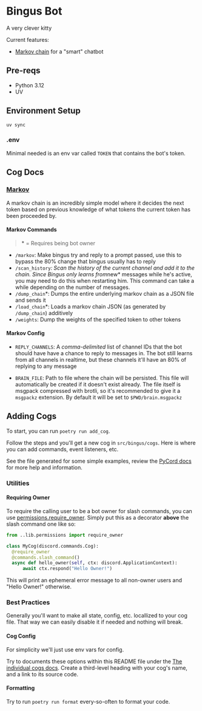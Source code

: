 # Bingus Bot

A very clever kitty

Current features:

- [Markov chain](https://en.wikipedia.org/wiki/Markov_chain) for a "smart" chatbot

## Pre-reqs

- Python 3.12
- UV

## Environment Setup

`uv sync`

### .env

Minimal needed is an env var called `TOKEN` that contains the bot's token.

## Cog Docs

### [Markov](src/bingus/cogs/markov.py)

A markov chain is an incredibly simple model where it decides the next token
based on previous knowledge of what tokens the current token has been proceeded by.

#### Markov Commands

> **\*** = Requires being bot owner

- `/markov`: Make bingus try and reply to a prompt passed, use this to bypass the 80% change that bingus
  usually has to reply
- `/scan_history`*: Scan the history of the current channel and add it to the chain. Since Bingus only learns
  from*new\* messages while he's active, you may need to do this when restarting him. This command can take a while depending on the number of messages.
- `/dump_chain`\*: Dumps the entire underlying markov chain as a JSON file and sends it
- `/load_chain`\*: Loads a markov chain JSON (as generated by `/dump_chain`) additively
- `/weights`: Dump the weights of the specified token to other tokens

#### Markov Config

- `REPLY_CHANNELS`: A _comma-delimited_ list of channel IDs that the bot should have
  have a chance to reply to messages in. The bot still learns from all channels in realtime, but
  these channels it'll have an 80% of replying to any message

- `BRAIN_FILE`: Path to file where the chain will be persisted. This file will automatically be created
  if it doesn't exist already. The file itself is msgpack compressed with brotli,
  so it's recommended to give it a `msgpackz` extension. By default it will be set to `$PWD/brain.msgpackz`

## Adding Cogs

To start, you can run `poetry run add_cog`.

Follow the steps and you'll get a new cog in `src/bingus/cogs`. Here is where you can add
commands, event listeners, etc.

See the file generated for some simple examples, review the [PyCord docs](https://guide.pycord.dev/introduction) for more help and information.

### Utilities

#### Requiring Owner

To require the calling user to be a bot owner for slash commands, you can
use [permissions.require_owner](src/bingus/lib/permissions.py). Simply put this as
a decorator **above** the slash command one like so:

```py
from ..lib.permissions import require_owner

class MyCog(discord.commands.Cog):
  @require_owner
  @commands.slash_command()
  async def hello_owner(self, ctx: discord.ApplicationContext):
      await ctx.respond("Hello Owner!")
```

This will print an ephemeral error message to all non-owner users and "Hello Owner!" otherwise.

### Best Practices

Generally you'll want to make all state, config, etc. locallized to your cog file. That
way we can easily disable it if needed and nothing will break.

#### Cog Config

For simplicity we'll just use env vars for config.

Try to documents these options within this README file under the [The individual cogs docs](#cog-docs).
Create a third-level heading with your cog's name, and a link to its source code.

#### Formatting

Try to run `poetry run format` every-so-often to format your code.
